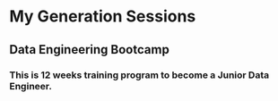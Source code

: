 # My Generation Sessions

## Data Engineering Bootcamp

### This is 12 weeks training program to become a Junior Data Engineer.
